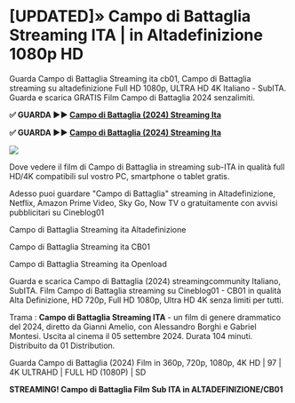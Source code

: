 # [UPDATED]» Campo di Battaglia Streaming ITA | in Altadefinizione 1080p HD
Guarda Campo di Battaglia Streaming ita cb01, Campo di Battaglia streaming su altadefinizione Full HD 1080p, ULTRA HD 4K Italiano - SubITA. Guarda e scarica GRATIS Film Campo di Battaglia 2024 senzalimiti.

**✅ GUARDA ►► [Campo di Battaglia (2024) Streaming Ita](https://moviecorn-tv.com/it/movie/1174246/campo-di-battaglia.html)**

**✅ GUARDA ►► [Campo di Battaglia (2024) Streaming Ita](https://moviecorn-tv.com/it/movie/1174246/campo-di-battaglia.html)**

<img src="https://image.tmdb.org/t/p/w300/devF9FPkrSU264SNfQHIdiEbAzm.jpg">

Dove vedere il film di Campo di Battaglia in streaming sub-ITA in qualità full HD/4K compatibili sul vostro PC, smartphone o tablet gratis.

Adesso puoi guardare "Campo di Battaglia" streaming in Altadefinizione, Netflix, Amazon Prime Video, Sky Go, Now TV o gratuitamente con avvisi pubblicitari su Cineblog01

Campo di Battaglia Streaming ita Altadefinizione

Campo di Battaglia Streaming ita CB01

Campo di Battaglia Streaming ita Openload

Guarda e scarica Campo di Battaglia (2024) streamingcommunity Italiano, SubITA. Film Campo di Battaglia streaming su Cineblog01 - CB01 in qualità Alta Definizione, HD 720p, Full HD 1080p, Ultra HD 4K senza limiti per tutti.

Trama : **Campo di Battaglia Streaming ITA** - un film di genere drammatico del 2024, diretto da Gianni Amelio, con Alessandro Borghi e Gabriel Montesi. Uscita al cinema il 05 settembre 2024. Durata 104 minuti. Distribuito da 01 Distribution.

Guarda Campo di Battaglia (2024) Film in 360p, 720p, 1080p, 4K HD | 97 | 4K ULTRAHD | FULL HD (1080P) | SD

**STREAMING! Campo di Battaglia Film Sub ITA in ALTADEFINIZIONE/CB01**

